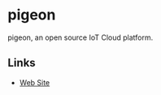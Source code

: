 # pigeon
pigeon, an open source IoT Cloud platform.

## Links

* [Web Site](http://iot.athenacloud.net/) 
